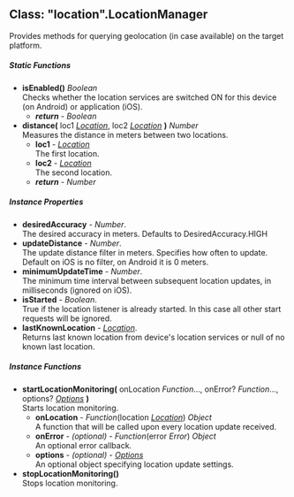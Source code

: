 ﻿## Class: "location".LocationManager  
Provides methods for querying geolocation (in case available) on the target platform.

##### Static Functions
 - **isEnabled()** _Boolean_  
     Checks whether the location services are switched ON for this device (on Android) or application (iOS).
   - _**return**_ - _Boolean_
 - **distance(** loc1 [_Location_](../location/Location.md), loc2 [_Location_](../location/Location.md) **)** _Number_  
     Measures the distance in meters between two locations.
   - **loc1** - [_Location_](../location/Location.md)  
     The first location.
   - **loc2** - [_Location_](../location/Location.md)  
     The second location.
   - _**return**_ - _Number_

##### Instance Properties
 - **desiredAccuracy** - _Number_.    
  The desired accuracy in meters. Defaults to DesiredAccuracy.HIGH
 - **updateDistance** - _Number_.    
  The update distance filter in meters. Specifies how often to update. Default on iOS is no filter, on Android it is 0 meters.
 - **minimumUpdateTime** - _Number_.    
  The minimum time interval between subsequent location updates, in milliseconds (ignored on iOS).
 - **isStarted** - _Boolean_.    
  True if the location listener is already started. In this case all other start requests will be ignored.
 - **lastKnownLocation** - [_Location_](../location/Location.md).    
  Returns last known location from device's location services or null of no known last location.

##### Instance Functions
 - **startLocationMonitoring(** onLocation _Function_..., onError? _Function_..., options? [_Options_](../location/Options.md) **)**  
     Starts location monitoring.
   - **onLocation** - _Function_(location [_Location_](../location/Location.md)) _Object_  
     A function that will be called upon every location update received.
   - **onError** - _(optional)_ - _Function_(error _Error_) _Object_  
     An optional error callback.
   - **options** - _(optional)_ - [_Options_](../location/Options.md)  
     An optional object specifying location update settings.
 - **stopLocationMonitoring()**  
     Stops location monitoring.